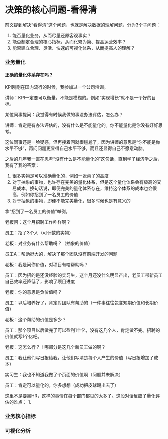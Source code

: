# 决策的核心问题-看得清

前文提到解决“看得清”这个问题，也就是解决数据的理解问题，分为3个子问题：
1. 能否量化业务，从而尽量还原客观事实？
2. 能否制定合理的核心指标，从而化繁为简、提高运营效率？
3. 能否建立合理、灵活、快速的可视化体系，从而提高人的理解？

### 业务量化

#### 正确的量化体系存在吗？

KPI刚刚在国内流行的时候，我参加过一个公司培训。

讲师：KPI一定要可以衡量，不能是模糊的。例如“实现增长”就不是一个好的目标。

某位同事提问：我觉得有时候我做的事没办法评估，怎么办？

讲师：肯定是有办法评估的，没有什么是不能量化的。你不能量化是你没有好好思考。

这位同事还是一脸疑惑，但再接着问就很尴尬了，因为讲师的意思是“你不能是你水平不够”，再问问题更显得自己水平不够，而且还显得自己不愿意动脑。

之后的几年我一直在思考“没有什么是不能量化的”这句话，直到学了经济学之后，我有了我的答案：
1. 很多实物是可以准确量化的，例如一张桌子的高度
2. 对于抽象的事物，也许存在完美的量化体系，但是这个量化体系会有极高的交易成本。换句话说，即便完美的量化体系存在，维持这个体系的成本也会很高，例如你招到了一名员工的价值
3. 对于抽象的事物，即便不能完美量化，很多时候也是有意义的

拿“招到了一名员工的价值”举例。

老板问：这个月招聘工作咋样啊？

员工：招了3个人（可计数的实物）

老板：对业务有什么帮助吗？（抽象的价值）

员工A：帮助挺大的，解决了那个团队没有前端开发的问题

老板：我是问你价值，对项目有啥帮助吗？

员工：因为招的是还没经验的实习生，这个月还没什么明显产出，老员工带新员工自己效率还降低了，影响了项目进度

老板：你的意思是负价值吗？

员工：以后培养好了，肯定对团队有帮助的（一件事往往包含短期价值和长期价值）

老板：这个帮助的价值是多少？

员工：那个项目以后做完了可以盈利1个亿，没有这几个人，肯定做不完。招聘的价值就写1个亿吧。

老板：这怎么行？！哪部分是这几个新员工做的啊？

员工：我让他们写日报给我，让他们写清楚每个人产生的价值（写日报增加了成本）

实习生：我也不知道我做了个页面的价值啊（问题并未解决）

员工：肯定可以量化的，你多想想（成功把皮球踢出去了）

这里不是要黑HR，这样的事情在每个部门都见的太多了。这段对话反应了量化评估的难点：
1. 

### 业务核心指标

### 可视化分析
